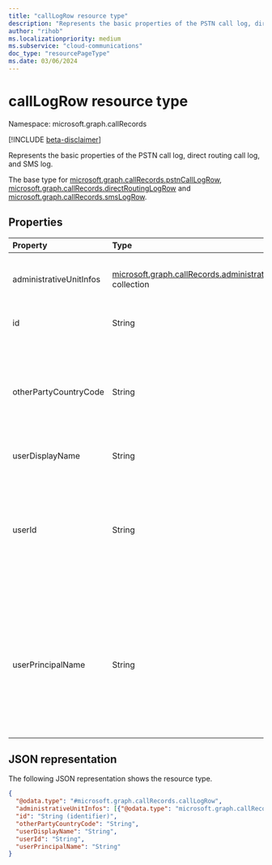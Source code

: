 ```yaml
---
title: "callLogRow resource type"
description: "Represents the basic properties of the PSTN call log, direct routing call log, and SMS log."
author: "rihob"
ms.localizationpriority: medium
ms.subservice: "cloud-communications"
doc_type: "resourcePageType"
ms.date: 03/06/2024
---
```


# callLogRow resource type

Namespace: microsoft.graph.callRecords

[!INCLUDE [beta-disclaimer](../../includes/beta-disclaimer.md)]

Represents the basic properties of the PSTN call log, direct routing call log, and SMS log.

The base type for [microsoft.graph.callRecords.pstnCallLogRow](callrecords-pstncalllogrow.md), [microsoft.graph.callRecords.directRoutingLogRow](callrecords-directroutinglogrow.md) and [microsoft.graph.callRecords.smsLogRow](callrecords-smslogrow.md).
## Properties

|Property|Type|Description|
|:---|:---|:---|
|administrativeUnitInfos| [microsoft.graph.callRecords.administrativeUnitInfo](callrecords-administrativeunitinfo.md) collection|Collection of administrative units associated to a call.|
|id|String|Unique call identifier (GUID).|
|otherPartyCountryCode|String|Country code of the caller for an incoming call, or callee for an outgoing call. For details, see [ISO 3166-1 alpha-2](https://en.wikipedia.org/wiki/ISO_3166-1_alpha-2).|
|userDisplayName|String|Display name of the user.|
|userId|String|The unique identifier (GUID) of the user in Microsoft Entra ID. This and other user info is null/empty for bot call types (`ucap_in`, `ucap_out`).|
|userPrincipalName|String|The user principal name (sign-in name) in Microsoft Entra ID. It's usually the same as the user's SIP address and can be the same as the user's e-mail address.|


## JSON representation

The following JSON representation shows the resource type.

<!-- {
  "blockType": "resource",
  "@odata.type": "microsoft.graph.callRecordscallLogRow",
  "keyProperty": "id"
}
-->

``` json
{
  "@odata.type": "#microsoft.graph.callRecords.callLogRow",
  "administrativeUnitInfos": [{"@odata.type": "microsoft.graph.callRecords.administrativeUnitInfo"}],
  "id": "String (identifier)",
  "otherPartyCountryCode": "String",
  "userDisplayName": "String",
  "userId": "String",
  "userPrincipalName": "String"
}
```
